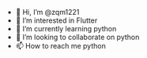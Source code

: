- 👋 Hi, I’m @zqm1221
- 👀 I’m interested in Flutter
- 🌱 I’m currently learning python
- 💞️ I’m looking to collaborate on python
- 📫 How to reach me python

<!---
zqm1221/zqm1221 is a ✨ special ✨ repository because its `README.md` (this file) appears on your GitHub profile.
You can click the Preview link to take a look at your changes.
--->
